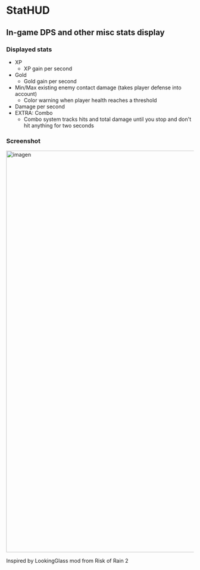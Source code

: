 # StatHUD
## In-game DPS and other misc stats display

### Displayed stats

- XP
  - XP gain per second
- Gold
  - Gold gain per second
- Min/Max existing enemy contact damage (takes player defense into account)
  - Color warning when player health reaches a threshold
- Damage per second
- EXTRA: Combo
  - Combo system tracks hits and total damage until you stop and don't hit anything for two seconds

 
### Screenshot
<img width="1919" height="1079" alt="imagen" src="https://github.com/user-attachments/assets/2d3dc240-be2c-4d8e-a59f-7a41d0ae6ca5" />

Inspired by LookingGlass mod from Risk of Rain 2
